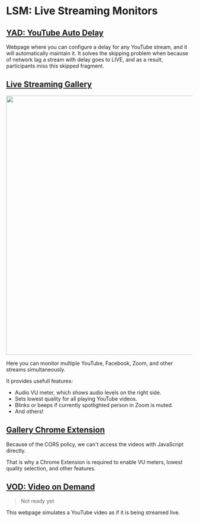 # LSM: Live Streaming Monitors

## [YAD: YouTube Auto Delay](https://alexfreik.github.io/lsm/yad/)

Webpage where you can configure a delay for any YouTube
stream, and it will automatically maintain it. It solves the
skipping problem when because of network lag a stream with delay
goes to LIVE, and as a result, participants miss this skipped fragment.

## [Live Streaming Gallery](https://alexfreik.github.io/lsm/gallery/)

<img src="https://github.com/AlexFreik/lsm/assets/61039123/685a1f1d-2f54-4b38-8012-dbc215b6943e" width="700">

Here you can monitor multiple YouTube, Facebook, Zoom, and other streams simultaneously.

It provides usefull features:

-   Audio VU meter, which shows audio levels on the right side.
-   Sets lowest quality for all playing YouTube videos.
-   Blinks or beeps if currently spotlighted person in Zoom is muted.
-   And others!

## [Gallery Chrome Extension](https://alexfreik.github.io/lsm/gallery-ext/)

Because of the CORS policy, we can't access the videos with JavaScript directly.

That is why a Chrome Extension is required to enable VU meters, lowest quality selection, and other features.

## [VOD: Video on Demand](https://alexfreik.github.io/lsm/vod/)

> Not ready yet

This webpage simulates a YouTube video as if it is being streamed live.
